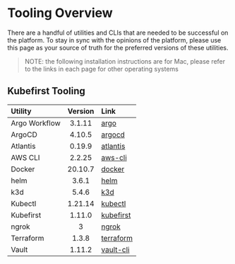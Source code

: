 # Tooling Overview

There are a handful of utilities and CLIs that are needed to be successful on the platform. To stay in sync with the opinions of the platform, please use this page as your source of truth for the preferred versions of these utilities.

> NOTE: the following installation instructions are for Mac, please refer to the links in each page for other operating systems


## Kubefirst Tooling

| Utility       | Version | Link                          |
| :------------ | :-----: | :---------------------------- |
| Argo Workflow | 3.1.11  | [argo](argo.md)               |
| ArgoCD        | 4.10.5  | [argocd](argocd.md)           |
| Atlantis      | 0.19.9  | [atlantis](atlantis.md)       |
| AWS CLI       | 2.2.25  | [aws-cli](aws-cli.md)         |
| Docker        | 20.10.7 | [docker](docker.md)           |
| helm          |  3.6.1  | [helm](https://helm.sh/)      |
| k3d           |  5.4.6  | [k3d](https://k3d.io/)        |
| Kubectl       | 1.21.14 | [kubectl](kubectl.md)         |
| Kubefirst     | 1.11.0  | [kubefirst](kubefirst-cli.md) |
| ngrok         |    3    | [ngrok](ngrok.md)             |
| Terraform     |  1.3.8  | [terraform](terraform.md)     |
| Vault         | 1.11.2  | [vault-cli](vault-cli.md)     |
